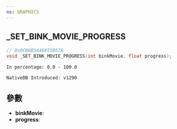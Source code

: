 ```yaml
---
ns: GRAPHICS
---
```

## _SET_BINK_MOVIE_PROGRESS

```c
// 0x0CB6B3446855B57A
void _SET_BINK_MOVIE_PROGRESS(int binkMovie, float progress);
```

```
In percentage: 0.0 - 100.0

NativeDB Introduced: v1290
```

## 參數
* **binkMovie**:
* **progress**:
